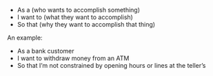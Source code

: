 - As a (who wants to accomplish something)
- I want to (what they want to accomplish)
- So that (why they want to accomplish that thing)

An example:

- As a bank customer
- I want to withdraw money from an ATM
- So that I’m not constrained by opening hours or lines at the teller’s
